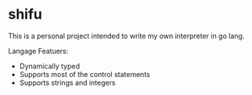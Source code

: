# shifu

This is a personal project intended to write my own interpreter in go lang.

Langage Featuers:
- Dynamically typed
- Supports most of the control statements
- Supports strings and integers